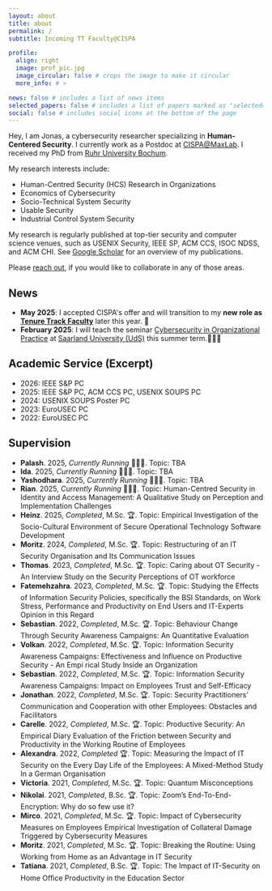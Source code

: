 ```yaml
---
layout: about
title: about
permalink: /
subtitle: Incoming TT Faculty@CISPA

profile:
  align: right
  image: prof_pic.jpg
  image_circular: false # crops the image to make it circular
  more_info: # >

news: false # includes a list of news items
selected_papers: false # includes a list of papers marked as "selected={true}"
social: false # includes social icons at the bottom of the page
---
```


Hey, I am Jonas, a cybersecurity researcher specializing in __Human-Centered Security__. I currently work as a Postdoc at [CISPA](https://cispa.de/en)[@MaxLab](https://group.cispa.io/golla). I received my PhD from [Ruhr University Bochum](https://informatik.rub.de/en/).

My research interests include:
* Human-Centred Security (HCS) Research in Organizations
* Economics of Cybersecurity
* Socio-Technical System Security
* Usable Security
* Industrial Control System Security


My research is regularly published at top-tier security and computer science venues, such as USENIX Security, IEEE SP, ACM CCS, ISOC NDSS, and ACM CHI. See [Google Scholar](https://scholar.google.com/citations?user=UvcKg4kAAAAJ) for an overview of my publications.

Please [reach out](mailto:firstname.lastname@cispa.de), if you would like to collaborate in any of those areas.

## News
* __May 2025__: I accepted CISPA's offer and will transition to my __new role as [Tenure Track Faculty](https://cispa.de/de/people#faculty)__ later this year. 🥳
* __February 2025__: I will teach the seminar [Cybersecurity in Organizational Practice](https://cms.cispa.saarland/orgsec25/) at [Saarland University (UdS)](https://www.uni-saarland.de/en/department/computer-science.html) this summer term.👩🏼‍💻

## Academic Service (Excerpt)
* 2026: IEEE S&P PC 
* 2025: IEEE S&P PC, ACM CCS PC, USENIX SOUPS PC 
* 2024: USENIX SOUPS Poster PC 
* 2023: EuroUSEC PC 
* 2022: EuroUSEC PC


## Supervision
* __Palash__. 2025, _Currently Running_ 👩🏼‍💻. Topic: TBA 
* __Ida__. 2025, _Currently Running_ 👩🏼‍💻. Topic: TBA 
* __Yashodhara__. 2025, _Currently Running_ 👩🏼‍💻. Topic: TBA 
* __Rian__. 2025, _Currently Running_ 👩🏼‍💻. Topic: Human-Centred Security in Identity and Access Management: A Qualitative Study on Perception and Implementation Challenges 
* __Heinz__. 2025, _Completed_, M.Sc. 🏆. Topic: Empirical Investigation of the Socio-Cultural Environment of Secure Operational Technology Software Development 
* __Moritz__. 2024, _Completed_, M.Sc. 🏆. Topic:  Restructuring of an IT Security Organisation and Its Communication Issues 
* __Thomas__. 2023, _Completed_, M.Sc. 🏆. Topic: Caring about OT Security - An Interview Study on the Security Perceptions of OT workforce 
* __Fatemehzahra__. 2023, _Completed_, M.Sc. 🏆. Topic: Studying the Effects of Information Security Policies, specifically the BSI Standards, on Work Stress, Performance and Productivity on End Users and IT-Experts Opinion in this Regard 
* __Sebastian__. 2022, _Completed_, M.Sc. 🏆. Topic: Behaviour Change Through Security Awareness Campaigns: An Quantitative Evaluation 
* __Volkan__. 2022, _Completed_, M.Sc. 🏆. Topic: Information Security Awareness Campaigns: Effectiveness and Influence on Productive Security - An Empi rical Study Inside an Organization 
* __Sebastian__. 2022, _Completed_, M.Sc. 🏆. Topic: Information Security Awareness Campaigns: Impact on Employees Trust and Self-Efficacy 
* __Jonathan__. 2022, _Completed_, M.Sc. 🏆. Topic: Security Practitioners’ Communication and Cooperation with other Employees: Obstacles and Facilitators 
* __Carelle__. 2022, _Completed_, M.Sc. 🏆. Topic: Productive Security: An Empirical Diary Evaluation of the Friction between Security and Productivity in the Working Routine of Employees 
* __Alexandra__. 2022, _Completed_ 🏆. Topic: Measuring the Impact of IT Security on the Every Day Life of the Employees: A Mixed-Method Study In a German Organisation 
* __Victoria__. 2021, _Completed_, M.Sc. 🏆. Topic: Quantum Misconceptions 
* __Nikolai__. 2021, _Completed_, B.Sc. 🏆. Topic: Zoom’s End-To-End-Encryption: Why do so few use it? 
* __Mirco__. 2021, _Completed_, M.Sc. 🏆. Topic: Impact of Cybersecurity Measures on Employees Empirical Investigation of Collateral Damage Triggered by Cybersecurity Measures 
* __Moritz__. 2021, _Completed_, M.Sc. 🏆. Topic: Breaking the Routine: Using Working from Home as an Advantage in IT Security
* __Tatiana__. 2021, _Completed_, B.Sc. 🏆. Topic: The Impact of IT-Security on Home Oﬃce Productivity in the Education Sector
